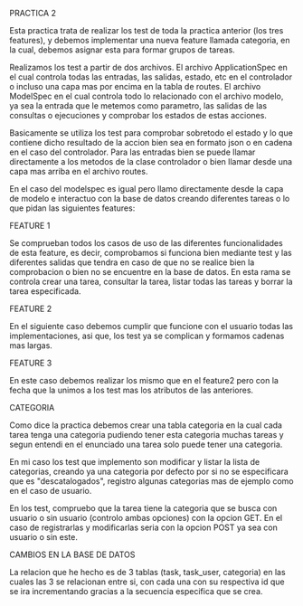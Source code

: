PRACTICA 2

Esta practica trata de realizar los test de toda la practica anterior (los tres features), y debemos
implementar una nueva feature llamada categoria, en la cual, debemos asignar esta para formar grupos
de tareas.

Realizamos los test a partir de dos archivos. El archivo ApplicationSpec en el cual controla todas las
entradas, las salidas, estado, etc en el controlador o incluso una capa mas por encima en la tabla de 
routes. El archivo ModelSpec en el cual controla todo lo relacionado con el archivo modelo, ya sea
la entrada que le metemos como parametro, las salidas de las consultas o ejecuciones y comprobar los
estados de estas acciones.

Basicamente se utiliza los test para comprobar sobretodo el estado y lo que contiene dicho resultado
de la accion bien sea en formato json o en cadena en el caso del controlador. Para las entradas bien 
se puede llamar directamente a los metodos de la clase controlador o bien llamar desde una capa mas 
arriba en el archivo routes.

En el caso del modelspec es igual pero llamo directamente desde la capa de modelo e interactuo con 
la base de datos creando diferentes tareas o lo que pidan las siguientes features:


FEATURE 1

Se comprueban todos los casos de uso de las diferentes funcionalidades de esta feature, es decir,
comprobamos si funciona bien mediante test y las diferentes salidas que tendra en caso de que
no se realice bien la comprobacion o bien no se encuentre en la base de datos. En esta rama se 
controla crear una tarea, consultar la tarea, listar todas las tareas y borrar la tarea especificada.

FEATURE 2 

En el siguiente caso debemos cumplir que funcione con el usuario todas las implementaciones, asi que,
los test ya se complican y formamos cadenas mas largas.

FEATURE 3

En este caso debemos realizar los mismo que en el feature2 pero con la fecha que la unimos a los test
mas los atributos de las anteriores.

CATEGORIA

Como dice la practica debemos crear una tabla categoria en la cual cada tarea tenga una categoria
pudiendo tener esta categoria muchas tareas y segun entendi en el enunciado una tarea solo puede tener
una categoria. 

En mi caso los test que implemento son modificar y listar la lista de categorias, creando ya una categoria
por defecto por si no se especificara que es "descatalogados", registro algunas categorias mas de ejemplo
como en el caso de usuario.

En los test, compruebo que la tarea tiene la categoria que se busca con usuario o sin usuario (controlo
ambas opciones) con la opcion GET. En el caso de registrarlas y modificarlas seria con la opcion POST
ya sea con usuario o sin este. 

CAMBIOS EN LA BASE DE DATOS

La relacion que he hecho es de 3 tablas (task, task_user, categoria) en las cuales las 3 se relacionan entre si,
con cada una con su respectiva id que se ira incrementando gracias a la secuencia especifica que se crea.
